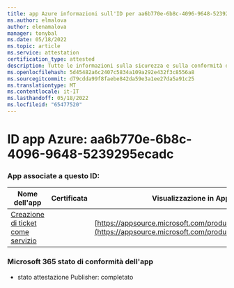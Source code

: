 ```yaml
---
title: app Azure informazioni sull'ID per aa6b770e-6b8c-4096-9648-5239295ecadc
ms.author: elmalova
author: elenamalova
manager: tonybal
ms.date: 05/18/2022
ms.topic: article
ms.service: attestation
certification_type: attested
description: Tutte le informazioni sulla sicurezza e sulla conformità disponibili per aa6b770e-6b8c-4096-9648-5239295ecadc.
ms.openlocfilehash: 5d45482a6c2407c5834a109a292e432f3c8556a8
ms.sourcegitcommit: d79cdda99f8faebe842da59e3a1ee27da5a91c25
ms.translationtype: MT
ms.contentlocale: it-IT
ms.lasthandoff: 05/18/2022
ms.locfileid: "65477520"
---
```

# <a name="azure-app-id-aa6b770e-6b8c-4096-9648-5239295ecadc"></a>ID app Azure: aa6b770e-6b8c-4096-9648-5239295ecadc


### <a name="apps-associated-with-this-id"></a>App associate a questo ID:
| **Nome dell'app** | **Certificata** | **Visualizzazione in AppSource** |
|--------------|---------------|-----------------------|
| [Creazione di ticket come servizio](../forward/WA200003945.md) |  | [https://appsource.microsoft.com/product/office/WA200003945](https://appsource.microsoft.com/product/office/WA200003945) |

### <a name="microsoft-365-app-compliance-status"></a>Microsoft 365 stato di conformità dell'app
- stato attestazione Publisher: completato
